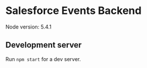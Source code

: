 # Salesforce Events Backend

Node version: 5.4.1

## Development server
Run `npm start` for a dev server.
